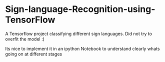 # Sign-language-Recognition-using-TensorFlow
A Tensorflow project classifying different sign languages. Did not try to overfit the model :)

Its nice to implement it in an ipython Notebook to understand clearly whats going on at different stages
